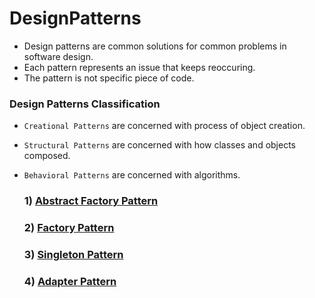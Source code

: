 # DesignPatterns
  - Design patterns are common solutions for common problems in software design.
  - Each pattern represents an issue that keeps reoccuring.
  - The pattern is not specific piece of code.

### Design Patterns Classification
  - ``Creational Patterns`` are concerned with process of object creation.
  - ``Structural Patterns`` are concerned with how classes and objects composed.
  - ``Behavioral Patterns`` are concerned with algorithms.
  
    ### 1) [Abstract Factory Pattern](https://github.com/ErkanOzcanoglu/DesignPatterns/tree/master/AbstractFactoryPattern) 
    ### 2) [Factory Pattern](https://github.com/ErkanOzcanoglu/DesignPatterns/tree/master/FactoryPattern)
    ### 3) [Singleton Pattern](https://github.com/ErkanOzcanoglu/DesignPatterns/tree/master/SingletonPattern) 
    ### 4) [Adapter Pattern](https://github.com/ErkanOzcanoglu/DesignPatterns/tree/master/AdapterPattern)

    
